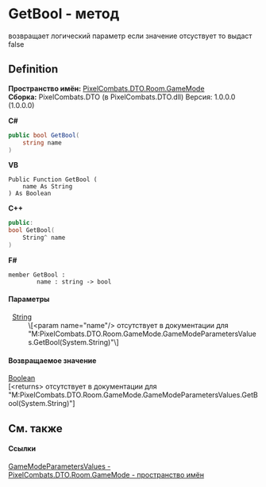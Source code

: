 # GetBool - метод


возвращает логический параметр 
если значение отсуствует то выдаст false




## Definition
**Пространство имён:** <a href="4d3fbb36-c354-8f6e-a905-e9536bb5c956">PixelCombats.DTO.Room.GameMode</a>  
**Сборка:** PixelCombats.DTO (в PixelCombats.DTO.dll) Версия: 1.0.0.0 (1.0.0.0)

**C#**
``` C#
public bool GetBool(
	string name
)
```
**VB**
``` VB
Public Function GetBool ( 
	name As String
) As Boolean
```
**C++**
``` C++
public:
bool GetBool(
	String^ name
)
```
**F#**
``` F#
member GetBool : 
        name : string -> bool 
```



#### Параметры
<dl><dt>  <a href="https://learn.microsoft.com/dotnet/api/system.string" target="_blank" rel="noopener noreferrer">String</a></dt><dd>\[&lt;param name="name"/&gt; отсутствует в документации для "M:PixelCombats.DTO.Room.GameMode.GameModeParametersValues.GetBool(System.String)"\]</dd></dl>

#### Возвращаемое значение
<a href="https://learn.microsoft.com/dotnet/api/system.boolean" target="_blank" rel="noopener noreferrer">Boolean</a>  
\[&lt;returns&gt; отсутствует в документации для "M:PixelCombats.DTO.Room.GameMode.GameModeParametersValues.GetBool(System.String)"\]

## См. также


#### Ссылки
<a href="bdbd3e15-ba01-431d-f6bd-6559cda1a6de">GameModeParametersValues - </a>  
<a href="4d3fbb36-c354-8f6e-a905-e9536bb5c956">PixelCombats.DTO.Room.GameMode - пространство имён</a>  
